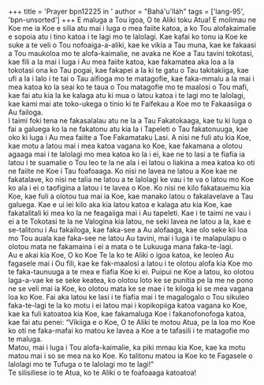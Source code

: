 +++
title = 'Prayer bpn12225 in '
author = "Bahá'u'lláh"
tags = ['lang-95', 'bpn-unsorted']
+++
E maluga a Tou igoa, O te Aliki toku Atua!  E molimau ne Koe me ia Koe e silia atu mai i luga o mea faiite katoa, a ko Tou alofakaimalie e sopoia atu i tino katoa i te lagi mo te lalolagi.  Kae kafai ko tonu ia Koe ke suke a te veli o Tou nofoaiga-a-aliki, kae ke vikia a Tau muna, kae ke fakaasi a Tou maukoloa mo te alofa-kaimalie, ne avaka ne Koe a Tau tavini tokotasi, kae fili a Ia mai i luga i Au mea faiite katoa, kae fakamatea aka loa a Ia tokotasi ona ko Tau pogai, kae fakapei a Ia ki te gatu o Tau takitakiiga, kae ufi a Ia i lalo i te tai o Tau aifioga mo te matagofie, kae faka-mmalu a Ia mai i mea katoa ko la seai ko te taua o Tou matagofie mo te maalosi o Tou mafi, kae fai atu kia Ia ke kalaga atu ki mua o latou katoa i te lagi mo te lalolagi, kae kami mai ate toko-ukega o tinio ki te Faifekau a Koe mo te Fakaasiiga o Au failoga.  
I taimi foki tena ne fakasalalau atu ne Ia a Tau Fakatokaaga, kae tu ki luga o fai a galuega ko la ne fakatonu atu kia Ia i Tapeleti o 
Tau fakatonuuga, kae oko ki luga i Au mea faiite a Toe Fakamataku Lasi.  A nisi ne fuli atu kia Koe, kae motu a latou mai i mea katoa vagana ko Koe, kae fakamana a olotou agaaga mai i te lalolagi mo mea katoa ko la i ei, kae ne to lasi a te fiafia ia latou i te suamalie o Tou leo te la ne ala i ei latou o liakina a mea katoa ko oti ne faiite ne Koe i Tau foafoaaga.  Ko nisi ne lavea ne latou a Koe kae ne fakatalave, ko nisi ne talia ne latou a te lalolagi ke vau i te va o latou mo Koe ko ala i ei o taofigina a latou i te lavea o 
Koe.  Ko nisi ne kilo fakatauemu kia Koe, kae fuli a olotou tua mai ia Koe, kae manako latou o fakalavelave a Tau galuega.  Kae e ui iei kilo aka kia latou katoa e kalaga atu kia Koe, kae fakatalitali ki mea ko la ne feagaiiga mai i Au tapeleti.  Kae i te taimi ne vau i ei a te Tokotasi te la ne Valogina kia latou, ne seki lavea ne latou a Ia, kae e se-talitonu i Au fakailoga, kae faka-see a Au alofaaga, kae olo seke kii loa mo Tou auala kae faka-see ne latou Au tavini, mai i luga i te malapulapu o olotou mata ne fakamaina i ei a mata o te Lukuuga mana faka-te-lagi.  
Au e akai kia Koe, O ko Koe Te la ko te Aliki o igoa katoa, ke leoleo Au fagasele mai i Ou fili, kae ke fak-maalosi a latou i te olotou alofa kia Koe mo te faka-taunuuga a te mea e fiafia Koe ki ei.  Puipui ne Koe a latou, ko olotou laga-a-vae ke se seke keatea, ko olotou loto ke se punitia pe la me ne pono ne se veli mai ia Koe, ko olotou mata ke se mae i te kiloga ki se mea vagana loa ko Koe.  Fai aka latou ke lasi i te fiafia mai i te magalogalo o Tou sikuleo faka-te-lagi te la ko motu i ei latou mai i kopikopiiga katoa vagana ko Koe, kae ka fuli katoatoa kia Koe, kae fakamaluga Koe i fakanofonofoga katoa, kae fai atu penei:  “Vikiiga e o Koe, O te Aliki te motou Atua, pe la loa mo Koe ko oti ne faka-mafai ko matou ke lavea a Koe a te tafasili i te matagofie mo te maluga.  
Matou, mai i luga i Tou alofa-kaimalie, ka piki mmau kia Koe, kae ka motu matou mai i so se mea na ko Koe.  Ko talitonu matou ia Koe ko te Fagasele o lalolagi mo te Tufuga o te lalolagi mo te lagi!”  
Te silisiliese io te Atua, ko te Aliki o te foafoaaga katoatoa!
